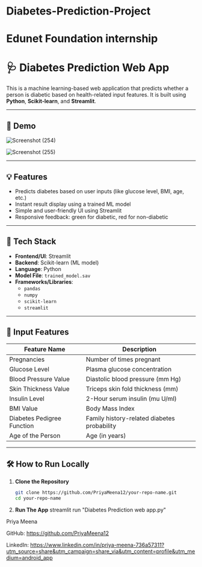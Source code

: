 # Diabetes-Prediction-Project 

 #  Edunet Foundation internship


# 🩺 Diabetes Prediction Web App

This is a machine learning-based web application that predicts whether a person is diabetic based on health-related input features. It is built using **Python**, **Scikit-learn**, and **Streamlit**.

---

## 🚀 Demo

 ![Screenshot (254)](https://github.com/user-attachments/assets/1e73320a-5aff-41b6-a400-cd40c0576cc3)
 
![Screenshot (255)](https://github.com/user-attachments/assets/1cb0996c-b732-47bd-a90d-030031d7ae7c)





---

## 💡 Features

- Predicts diabetes based on user inputs (like glucose level, BMI, age, etc.)
- Instant result display using a trained ML model
- Simple and user-friendly UI using Streamlit
- Responsive feedback: green for diabetic, red for non-diabetic

---

## 🔧 Tech Stack

- **Frontend/UI**: Streamlit  
- **Backend**: Scikit-learn (ML model)  
- **Language**: Python  
- **Model File**: `trained_model.sav`  
- **Frameworks/Libraries**:
  - `pandas`
  - `numpy`
  - `scikit-learn`
  - `streamlit`

---

## 📁 Input Features

| Feature Name                   | Description                                      |
|-------------------------------|--------------------------------------------------|
| Pregnancies                   | Number of times pregnant                         |
| Glucose Level                 | Plasma glucose concentration                     |
| Blood Pressure Value          | Diastolic blood pressure (mm Hg)                |
| Skin Thickness Value          | Triceps skin fold thickness (mm)                |
| Insulin Level                 | 2-Hour serum insulin (mu U/ml)                  |
| BMI Value                     | Body Mass Index                                 |
| Diabetes Pedigree Function    | Family history-related diabetes probability     |
| Age of the Person             | Age (in years)                                  |

---

## 🛠️ How to Run Locally

1. **Clone the Repository**
   ```bash
   git clone https://github.com/PriyaMeena12/your-repo-name.git
   cd your-repo-name

2. **Run The App**
   streamlit run "Diabetes Prediction web app.py"










Priya Meena

GitHub: https://github.com/PriyaMeena12


LinkedIn: https://www.linkedin.com/in/priya-meena-736a57311?utm_source=share&utm_campaign=share_via&utm_content=profile&utm_medium=android_app


